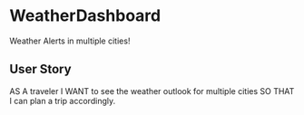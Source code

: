 # WeatherDashboard
Weather Alerts in multiple cities! 


<h2> User Story </h2>
<p> AS A traveler
I WANT to see the weather outlook for multiple cities
SO THAT I can plan a trip accordingly. </p>